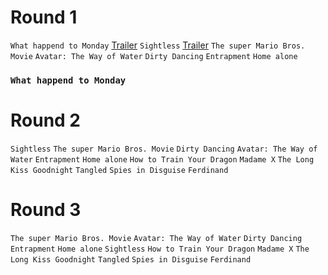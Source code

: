 # Round 1
`What happend to Monday` 
[Trailer](https://youtu.be/hOiWSWLt-NA?si=MJwY4Oa6ylzW59Cy)
`Sightless` 
[Trailer](https://youtu.be/oOAFdru_lQs?si=G6RVImVREKCiUHbV)
`The super Mario Bros. Movie`
`Avatar: The Way of Water`
`Dirty Dancing`
`Entrapment`
`Home alone`
### `What happend to Monday`

# Round 2
`Sightless`
`The super Mario Bros. Movie`
`Dirty Dancing`
`Avatar: The Way of Water`
`Entrapment`
`Home alone`
`How to Train Your Dragon`
`Madame X`
`The Long Kiss Goodnight`
`Tangled`
`Spies in Disguise`
`Ferdinand`
###

# Round 3
`The super Mario Bros. Movie`
`Avatar: The Way of Water`
`Dirty Dancing`
`Entrapment`
`Home alone`
`Sightless`
`How to Train Your Dragon`
`Madame X`
`The Long Kiss Goodnight`
`Tangled`
`Spies in Disguise`
`Ferdinand`
###